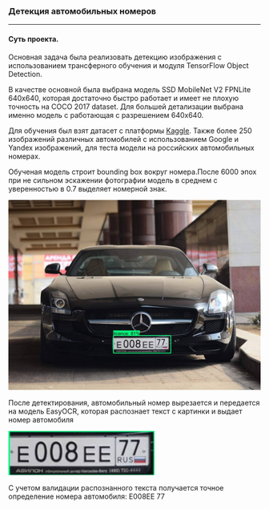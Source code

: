 <h3>Детекция автомобильных номеров</h3>
<hr>
<h4>Суть проекта.</h4>
<p>Основная задача была реализовать детекцию изображения с использованием трансферного обучения и модуля TensorFlow Object Detection.</p>
<p>В качестве основной была выбрана модель SSD MobileNet V2 FPNLite 640x640, которая достаточно быстро работает и имеет не плохую точность на COCO 2017 dataset. Для большей детализации выбрана именно модель с работающая с разрешением 640x640.</p>
<p>Для обучения был взят датасет с платформы <a href='https://www.kaggle.com/datasets/andrewmvd/car-plate-detection'>Kaggle</a>. Также более 250 изображений различных автомобилей с использованием Google и Yandex изображений, для теста модели на российских автомобильных номерах.</p>
<p>Обученая модель строит bounding box вокруг номера.После 6000 эпох при не сильном эскажении фотографии модель в среднем с уверенностью в 0.7 выделяет номерной знак.</p>
<img src='https://github.com/Alextsgnv/Detection_image/blob/main/images/test.jpg'>
<p>После детектирования, автомобильный номер вырезается и передается на модель EasyOCR, которая распознает текст с картинки и выдает номер автомобиля</p>
<img src='https://github.com/Alextsgnv/Detection_image/blob/main/images/513d9d17-daab-11ec-b578-764ca1544231.jpg'>
<p>С учетом валидации распознанного текста получается точное определение номера автомобиля: E008EE 77</p>

